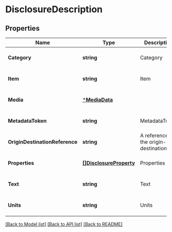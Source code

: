# DisclosureDescription

## Properties
Name | Type | Description | Notes
------------ | ------------- | ------------- | -------------
**Category** | **string** | Category | [optional] [default to null]
**Item** | **string** | Item | [optional] [default to null]
**Media** | [***MediaData**](MediaData.md) |  | [optional] [default to null]
**MetadataToken** | **string** | MetadataToken | [optional] [default to null]
**OriginDestinationReference** | **string** | A reference to the origin-destination | [optional] [default to null]
**Properties** | [**[]DisclosureProperty**](DisclosureProperty.md) | Properties | [optional] [default to null]
**Text** | **string** | Text | [optional] [default to null]
**Units** | **string** | Units | [optional] [default to null]

[[Back to Model list]](../README.md#documentation-for-models) [[Back to API list]](../README.md#documentation-for-api-endpoints) [[Back to README]](../README.md)


